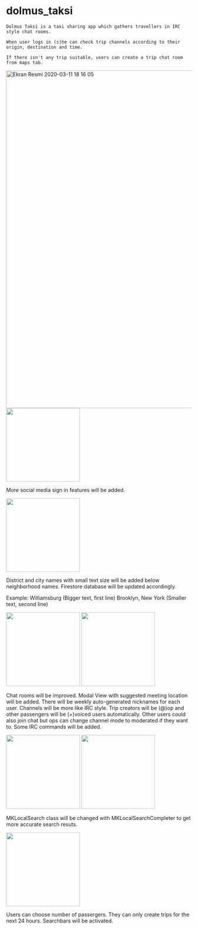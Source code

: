 # dolmus_taksi

    Dolmus Taksi is a taxi sharing app which gathers travellers in IRC style chat rooms. 
    
    When user logs in (s)he can check trip channels according to their origin, destination and time. 
    
    If there isn't any trip suitable, users can create a trip chat room from maps tab. 

<img width="917" alt="Ekran Resmi 2020-03-11 18 16 05" src="https://user-images.githubusercontent.com/32449276/76433518-7d4b1080-63c5-11ea-965d-90822dff7769.png">

<img src="https://user-images.githubusercontent.com/32449276/76433529-7fad6a80-63c5-11ea-8978-49f72d09bdb4.png" width="200">

More social media sign in features will be added.

<img src="https://user-images.githubusercontent.com/32449276/76433556-876d0f00-63c5-11ea-8996-7a6afbb09518.png" width="200">
 
District and city names with small text size will be added below neighborhood names. Firestore database will be updated accordingly.

Example: Williamsburg (Bigger text, first line)   Brooklyn, New York (Smaller text, second line)

<img src="https://user-images.githubusercontent.com/32449276/76433524-7e7c3d80-63c5-11ea-9cfd-88728904a528.png" width="200">

<img src="https://user-images.githubusercontent.com/32449276/76433491-76240280-63c5-11ea-92f4-2235ba978895.png" width="200">

Chat rooms will be improved. Modal View with suggested meeting location will be added. 
There will be weekly auto-generated nicknames for each user. Channels will be more like IRC style. 
Trip creators will be (@)op and other passengers will be (+)voiced users automatically. 
Other users could also join chat but ops can change channel mode to moderated if they want to. 
Some IRC commands will be added.   

<img src="https://user-images.githubusercontent.com/32449276/76433540-8340f180-63c5-11ea-99ca-a5eb8ed5f737.png" width="200">

<img src="https://user-images.githubusercontent.com/32449276/76433552-86d47880-63c5-11ea-879f-74044755c41d.png" width="200">

MKLocalSearch class will be changed with MKLocalSearchCompleter to get more accurate search resuts. 

<img src="https://user-images.githubusercontent.com/32449276/76433513-7ae8b680-63c5-11ea-9502-a28d4c2a66da.png" width="200">

Users can choose number of passergers. They can only create trips for the next 24 hours. Searchbars will be activated. 




